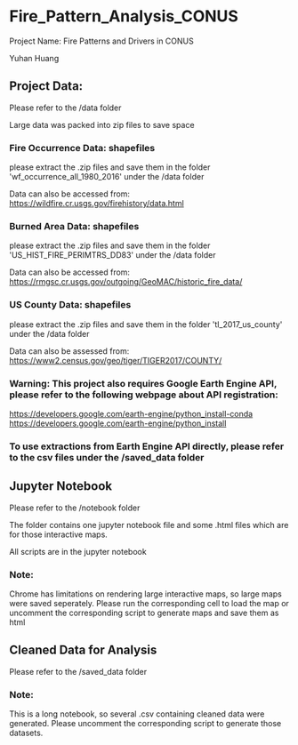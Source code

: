 # Fire_Pattern_Analysis_CONUS
Project Name: Fire Patterns and Drivers in CONUS

Yuhan Huang

## Project Data:
Please refer to the /data folder

Large data was packed into zip files to save space
### Fire Occurrence Data: shapefiles
please extract the .zip files and save them in the folder 'wf_occurrence_all_1980_2016' under the /data folder

Data can also be accessed from: https://wildfire.cr.usgs.gov/firehistory/data.html
### Burned Area Data: shapefiles
please extract the .zip files and save them in the folder 'US_HIST_FIRE_PERIMTRS_DD83' under the /data folder

Data can also be accessed from: https://rmgsc.cr.usgs.gov/outgoing/GeoMAC/historic_fire_data/

### US County Data: shapefiles
please extract the .zip files and save them in the folder 'tl_2017_us_county' under the /data folder

Data can also be assessed from: https://www2.census.gov/geo/tiger/TIGER2017/COUNTY/

### Warning: This project also requires Google Earth Engine API, please refer to the following webpage about API registration:
https://developers.google.com/earth-engine/python_install-conda
https://developers.google.com/earth-engine/python_install
### To use extractions from Earth Engine API directly, please refer to the csv files under the /saved_data folder 

## Jupyter Notebook
Please refer to the /notebook folder

The folder contains one jupyter notebook file and some .html files which are for those interactive maps.

All scripts are in the jupyter notebook
### Note:
Chrome has limitations on rendering large interactive maps, so large maps were saved seperately. Please run the corresponding cell to load the map or uncomment the corresponding script to generate maps and save them as html


## Cleaned Data for Analysis
Please refer to the /saved_data folder
### Note:
This is a long notebook, so several .csv containing cleaned data were generated. Please uncomment the corresponding script to generate those datasets.







